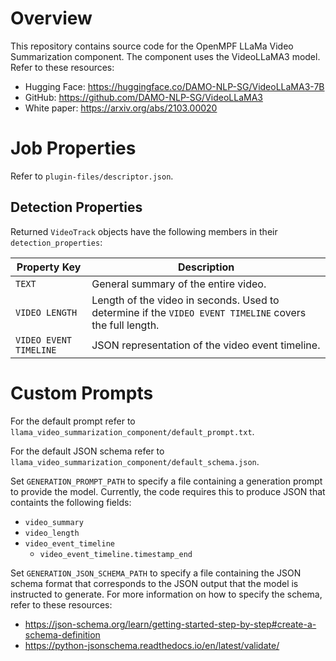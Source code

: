 # Overview

This repository contains source code for the OpenMPF LLaMa Video Summarization component. The component uses the VideoLLaMA3 model. Refer to these resources:
- Hugging Face: https://huggingface.co/DAMO-NLP-SG/VideoLLaMA3-7B
- GitHub: https://github.com/DAMO-NLP-SG/VideoLLaMA3
- White paper: https://arxiv.org/abs/2103.00020

# Job Properties

Refer to `plugin-files/descriptor.json`.

## Detection Properties

Returned `VideoTrack` objects have the following members in their `detection_properties`:

| Property Key                     | Description 
|----------------------------------|----------------------------------------------------------------------------------------------------------------------------------------
| `TEXT`                 | General summary of the entire video.
| `VIDEO LENGTH`         | Length of the video in seconds. Used to determine if the `VIDEO EVENT TIMELINE` covers the full length.
| `VIDEO EVENT TIMELINE` | JSON representation of the video event timeline.

# Custom Prompts

For the default prompt refer to `llama_video_summarization_component/default_prompt.txt`.

For the default JSON schema refer to `llama_video_summarization_component/default_schema.json`.

Set `GENERATION_PROMPT_PATH` to specify a file containing a generation prompt to provide the model.
Currently, the code requires this to produce JSON that containts the following fields:
- `video_summary`
- `video_length`
- `video_event_timeline`
    - `video_event_timeline.timestamp_end`

Set `GENERATION_JSON_SCHEMA_PATH` to specify a file containing the JSON schema format that
corresponds to the JSON output that the model is instructed to generate. For more information on 
how to specify the schema, refer to these resources: 
- https://json-schema.org/learn/getting-started-step-by-step#create-a-schema-definition
- https://python-jsonschema.readthedocs.io/en/latest/validate/